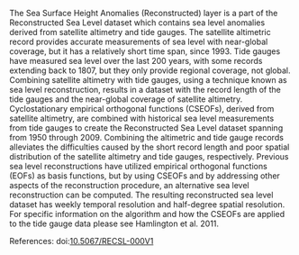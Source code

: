 The Sea Surface Height Anomalies (Reconstructed) layer is a part of the Reconstructed Sea Level dataset which contains sea level anomalies derived from satellite altimetry and tide gauges.  The satellite altimetric record provides accurate measurements of sea level with near-global coverage, but it has a relatively short time span, since 1993. Tide gauges have measured sea level over the last 200 years, with some records extending back to 1807, but they only provide regional coverage, not global.  Combining satellite altimetry with tide gauges, using a technique known as sea level reconstruction, results in a dataset with the record length of the tide gauges and the near-global coverage of satellite altimetry.  Cyclostationary empirical orthogonal functions (CSEOFs), derived from satellite altimetry, are combined with historical sea level measurements from tide gauges to create the Reconstructed Sea Level dataset spanning from 1950 through 2009. Combining the altimetric and tide gauge records alleviates the difficulties caused by the short record length and poor spatial distribution of the satellite altimetry and tide gauges, respectively.  Previous sea level reconstructions have utilized empirical orthogonal functions (EOFs) as basis functions, but by using CSEOFs and by addressing other aspects of the reconstruction procedure, an alternative sea level reconstruction can be computed. The resulting reconstructed sea level dataset has weekly temporal resolution and half-degree spatial resolution.  For specific information on the algorithm and how the CSEOFs are applied to the tide gauge data please see Hamlington et al. 2011.

References: doi:[10.5067/RECSL-000V1](https://doi.org/10.5067/RECSL-000V1)